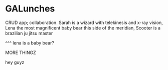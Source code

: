 GALunches
=========

CRUD app; collaboration.  Sarah is a wizard with telekinesis and x-ray vision, Lena the most magnificent baby bear this side of the meridian, Scooter is a brazilian ju jitsu master

^^^ lena is a baby bear?


MORE THINGZ

hey guyz
